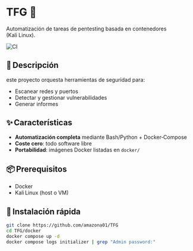 # TFG 🚀
Automatización de tareas de pentesting basada en contenedores (Kali Linux).

![CI](https://img.shields.io/badge/build-passing-brightgreen)

## 📝 Descripción
este proyecto orquesta herramientas de seguridad para:
- Escanear redes y puertos 
- Detectar y gestionar vulnerabilidades  
- Generar informes

## ✨ Características
- **Automatización completa** mediante Bash/Python + Docker‑Compose    
- **Coste cero**: todo software libre  
- **Portabilidad**: imágenes Docker listadas en `docker/`  


## 📦 Prerequisitos  
- Docker  
- Kali Linux (host o VM)

## 🚀 Instalación rápida
```bash
git clone https://github.com/amazona01/TFG
cd TFG/docker
docker compose up -d
docker compose logs initializer | grep "Admin password:"
```
